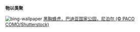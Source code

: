
**物以类聚**

![bing-wallpaper](https://www.bing.com/th?id=OHR.ChestnutBeeEater_ZH-CN3514753872_1920x1080.jpg)
[黑胸蜂虎，巴迪亚国家公园，尼泊尔 (© PACO COMO/Shutterstock)](https://www.bing.com/search?q=%E9%BB%91%E8%83%B8%E8%9C%82%E8%99%8E&amp;form=hpcapt&amp;mkt=zh-cn)
  